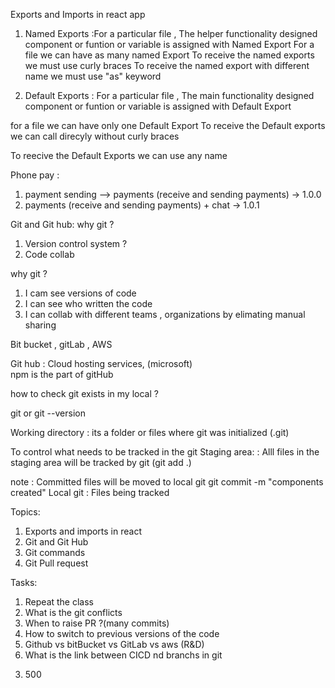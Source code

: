 Exports and Imports in react app

1. Named Exports :For a particular file , The helper functionality designed component or funtion or variable is assigned with Named
   Export
   For a file we can have as many named Export
   To receive the named exports we must use curly braces
   To receive the named export with different name we must use "as" keyword

2. Default Exports : For a particular file , The main functionality designed component or funtion or variable is assigned with Default Export

for a file we can have only one Default Export
To receive the Default exports we can call direcyly without curly braces

To reecive the Default Exports we can use any name

Phone pay :

1. payment sending --> payments (receive and sending payments) -> 1.0.0
2. payments (receive and sending payments) + chat -> 1.0.1

Git and Git hub: why git ?

1. Version control system ?
2. Code collab

why git ?

1. I cam see versions of code
2. I can see who written the code
3. I can collab with different teams , organizations by elimating manual sharing

Bit bucket , gitLab , AWS

Git hub : Cloud hosting services, (microsoft)\
npm is the part of gitHub

how to check git exists in my local ?

git or git --version

Working directory : its a folder or files where git was initialized (.git)

To control what needs to be tracked in the git
Staging area: : Alll files in the staging area will be tracked by git (git add .)

note : Committed files will be moved to local git
git commit -m "components created"
Local git : Files being tracked

Topics:

1. Exports and imports in react
2. Git and Git Hub
3. Git commands
4. Git Pull request

Tasks:

1. Repeat the class
2. What is the git conflicts
3. When to raise PR ?(many commits)
4. How to switch to previous versions of the code
5. Github vs bitBucket vs GitLab vs aws (R&D)
6. What is the link between CICD nd branchs in git

<!-- ---

Person A : 500 rupees

Sweet shop : 100

SHOP A , SHOP B

Options : -->

<!-- 1. 1000 -->
<!-- 2. 900 -->

<!-- 2. 600 -->

3. 500
<!-- 4. None of the above -->
